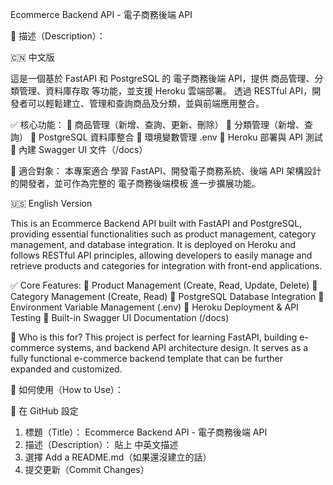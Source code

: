 Ecommerce Backend API - 電子商務後端 API

📌 描述（Description）：

🇨🇳 中文版

這是一個基於 FastAPI 和 PostgreSQL 的 電子商務後端 API，提供 商品管理、分類管理、資料庫存取 等功能，並支援 Heroku 雲端部署。
透過 RESTful API，開發者可以輕鬆建立、管理和查詢商品及分類，並與前端應用整合。

✅ 核心功能：
🔹 商品管理（新增、查詢、更新、刪除）
🔹 分類管理（新增、查詢）
🔹 PostgreSQL 資料庫整合
🔹 環境變數管理 .env
🔹 Heroku 部署與 API 測試
🔹 內建 Swagger UI 文件（/docs）

🚀 適合對象：
本專案適合 學習 FastAPI、開發電子商務系統、後端 API 架構設計 的開發者，並可作為完整的 電子商務後端模板 進一步擴展功能。

🇺🇸 English Version

This is an Ecommerce Backend API built with FastAPI and PostgreSQL, providing essential functionalities such as product management, category management, and database integration.
It is deployed on Heroku and follows RESTful API principles, allowing developers to easily manage and retrieve products and categories for integration with front-end applications.

✅ Core Features:
🔹 Product Management (Create, Read, Update, Delete)
🔹 Category Management (Create, Read)
🔹 PostgreSQL Database Integration
🔹 Environment Variable Management (.env)
🔹 Heroku Deployment & API Testing
🔹 Built-in Swagger UI Documentation (/docs)

🚀 Who is this for?
This project is perfect for learning FastAPI, building e-commerce systems, and backend API architecture design.
It serves as a fully functional e-commerce backend template that can be further expanded and customized.

📌 如何使用（How to Use）：

📌 在 GitHub 設定
 1. 標題（Title）： Ecommerce Backend API - 電子商務後端 API
 2. 描述（Description）： 貼上 中英文描述
 3. 選擇 Add a README.md（如果還沒建立的話）
 4. 提交更新（Commit Changes）
